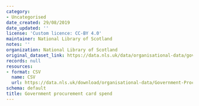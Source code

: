 ```yaml
---
category:
- Uncategorised
date_created: 29/08/2019
date_updated: ''
license: 'Custom licence: CC-BY 4.0'
maintainer: National Library of Scotland
notes: ''
organization: National Library of Scotland
original_dataset_link: https://data.nls.uk/data/organisational-data/government-procurement-card/
records: null
resources:
- format: CSV
  name: CSV
  url: https://data.nls.uk/download/organisational-data/Government-Procurement-Card-Spend.zip
schema: default
title: Government procurement card spend
---
```

